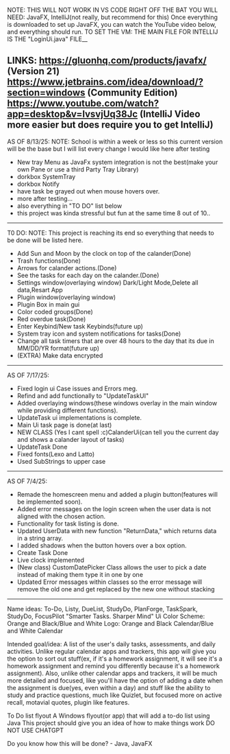 NOTE: THIS WILL NOT WORK IN VS CODE RIGHT OFF THE BAT
YOU WILL NEED: JavaFX, IntelliJ(not really, but recommend for this)
Once everything is downloaded to set up JavaFX, you can watch the YouTube video below, and everything should run.
TO SET THE VM: THE MAIN FILE FOR INTELLIJ IS THE "LoginUi.java" FILE__

LINKS:
https://gluonhq.com/products/javafx/ (Version 21)
https://www.jetbrains.com/idea/download/?section=windows (Community Edition)
https://www.youtube.com/watch?app=desktop&v=IvsvjUq38Jc (IntelliJ Video more easier but does require you to get IntelliJ)
---------------------------------------------------------
AS OF 8/13/25:
NOTE: School is within a week or less so this current version will be the base but I will list every change I would like here after testing
- New tray Menu as JavaFx system integration is not the best(make your own Pane or use a third Party Tray Library)
- dorkbox SystemTray
- dorkbox Notify 
- have task be grayed out when mouse hovers over.
- more after testing...
- also everything in "TO DO" list below
- this project was kinda stressful but fun at the same time 8 out of 10..
---------------------------------------------------------
T0 DO:
NOTE: This project is reaching its end so everything that needs to be done will be listed here.
- Add Sun and Moon by the clock on top of the calander(Done)
- Trash functions(Done)
- Arrows for calander actions.(Done)
- See the tasks for each day on the calander.(Done)
- Settings window(overlaying window) Dark/Light Mode,Delete all data,Resart App
- Plugin window(overlaying window)
- Plugin Box in main gui 
- Color coded groups(Done)
- Red overdue task(Done)
- Enter Keybind/New task Keybinds(future up)
- System tray icon and system notifications for tasks(Done)
- Change all task timers that are over 48 hours to the day that its due in MM/DD/YR format(future up)
- (EXTRA) Make data encrypted 
---------------------------------------------------------
AS OF 7/17/25:
- Fixed login ui Case issues and Errors meg.
- Refind and add functionally to "UpdateTaskUI"
- Added overlaying windows(these windows overlay in the main window while providing different functions).
- UpdateTask ui implementations is complete.
- Main Ui task page is done(at last)
- NEW CLASS (Yes I cant spell :c)CalanderUi(can tell you the current day and shows a calander layout of tasks)
- UpdateTask Done
- Fixed fonts(Lexo and Latto)
- Used SubStrings to upper case 
---------------------------------------------------------
AS OF 7/4/25:
- Remade the homescreen menu and added a plugin button(features will be implemented soon).
- Added error messages on the login screen when the user data is not aligned with the chosen action.
- Functionality for task listing is done.
- Updated UserData with new function "ReturnData," which returns data in a string array.
- I added shadows when the  button hovers over a box option.
- Create Task Done
- Live clock implemented
- (New class) CustomDatePicker Class allows the user to pick a date instead of making them type it in one by one
- Updated Error messages within classes so the error message will remove the old one and get replaced by the new one without stacking
---------------------------------------------------------
Name ideas: To-Do, Listy, DueList, StudyDo, PlanForge, TaskSpark, StudyDo, FocusPilot
"Smarter Tasks. Sharper Mind"
Ui Color Scheme: Orange and Black/Blue and White
Logo: Orange and Black Calendar/Blue and White Calendar

Intended goal/idea: A list of the user's daily tasks, assessments, and daily activities. Unlike regular calendar apps and trackers, this app will give you the option to sort out stuff(ex, if it's a homework assignment, it will see it's a homework assignment and remind you differently because it's a homework assignment). Also, unlike other calendar apps and trackers, it will be much more detailed and focused, like you'll have the option of adding a date when the assignment is due(yes, even within a day) and stuff like the ability to study and practice questions, much like Quizlet, but focused more on active recall, motavial quotes, plugin like features.

To Do list flyout
A Windows flyout(or app) that will add a to-do list using Java
This project should give you an idea of how to make things work
DO NOT USE CHATGPT

Do you know how this will be done? - Java, JavaFX
